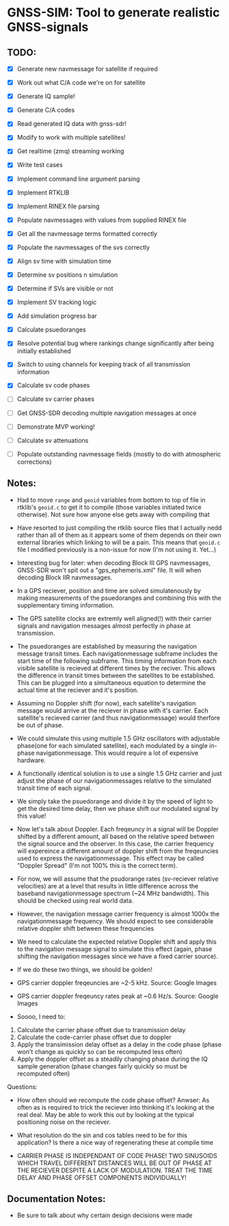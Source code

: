 # GNSS-SIM: Tool to generate realistic GNSS-signals
## TODO:
- [x] Generate new navmessage for satellite if required
- [x] Work out what C/A code we're on for satellite
- [x] Generate IQ sample!
- [x] Generate C/A codes
- [x] Read generated IQ data with gnss-sdr!
- [x] Modify to work with multiple satellites!
- [x] Get realtime (zmq) streaming working
- [x] Write test cases
- [x] Implement command line argument parsing
- [x] Implement RTKLIB
- [x] Implement RINEX file parsing
- [x] Populate navmessages with values from supplied RINEX file
- [x] Get all the navmessage terms formatted correctly
- [x] Populate the navmessages of the svs correctly
- [x] Align sv time with simulation time
- [x] Determine sv positions n simulation
- [x] Determine if SVs are visible or not
- [x] Implement SV tracking logic
- [x] Add simulation progress bar
- [x] Calculate psuedoranges
- [x] Resolve potential bug where rankings change significantly after being initially established
- [x] Switch to using channels for keeping track of all transmission information
- [x] Calculate sv code phases

- [ ] Calculate sv carrier phases
- [ ] Get GNSS-SDR decoding multiple navigation messages at once
- [ ] Demonstrate MVP working!

- [ ] Calculate sv attenuations
- [ ] Populate outstanding navmessage fields (mostly to do with atmospheric corrections)

## Notes:
* Had to move ```range``` and ```geoid``` variables from bottom to top of file in rtklib's ```geoid.c``` to get it to compile (those variables initiated twice otherwise). Not sure how anyone else gets away with compiling that
* Have resorted to just compiling the rtklib source files that I actually nedd rather than all of them as it appears some of them depends on their own external libraries which linking to will be a pain. This means that ```geoid.c``` file I modified previously is a non-issue for now (I'm not using it. Yet...)
* Interesting bug for later: when decoding Block III GPS navmessages, GNSS-SDR won't spit out a "gps_ephemeris.xml" file. It will when decoding Block IIR navmessages.

* In a GPS reciever, position and time are solved simulatenously by making measurements of the psuedoranges and combining this with the supplementary timing information.
* The GPS satellite clocks are extremly well aligned(!) with their carrier signals and navigation messages almost perfectly in phase at transmission.

* The psuedoranges are established by measuring the navigation message transit times. Each navigationmessage subframe includes the start time of the following subframe. This timing information from each visible satellite is recieved at different times by the reciver. This allows the difference in transit times between the satellites to be established. This can be plugged into a simultaneous equation to determine the actual time at the reciever and it's position.

* Assuming no Doppler shift (for now), each satellite's navigation message would arrive at the reciever in phase with it's carrier. Each satellite's recieved carrier (and thus navigationmessage) would therfore be out of phase.
* We could simulate this using multiple 1.5 GHz oscillators with adjustable phase(one for each simulated satellite), each modulated by a single in-phase navigationmessage. This would require a lot of expensive hardware.
* A functionally identical solution is to use a single 1.5 GHz carrier and just adjust the phase of our navigationmessages relative to the simulated transit time of each signal.
* We simply take the psuedorange and divide it by the speed of light to get the desired time delay, then we phase shift our modulated signal by this value!

* Now let's talk about Doppler. Each freqeuncy in a signal will be Doppler shifted by a different amount, all based on the relative speed between the signal source and the observer. In this case, the carrier frequency will expereince a different amount of doppler shift from the freqeuncies used to express the navigationmessage. This effect may be called "Doppler Spread" (I'm not 100% this is the correct term).
* For now, we will assume that the psudorange rates (sv-reciever relative velocities) are at a level that results in little difference across the baseband navigationmessage spectrum (~24 MHz bandwidth). This should be checked using real world data.
* However, the navigation message carrier frequency is almost 1000x the navigationmessage frequency. We should expect to see considerable relative doppler shift between these frequencies
* We need to calculate the expected relative Doppler shift and apply this to the navigation message signal to simulate this effect (again, phase shifting the navigation messages since we have a fixed carrier source).
* If we do these two things, we should be golden!

* GPS carrier doppler freqeuncies are ~2-5 kHz. Source: Google Images
* GPS carrier doppler freqeuncy rates peak at ~0.6 Hz/s. Source: Google Images

* Soooo, I need to:
1. Calculate the carrier phase offset due to transmission delay
2. Calculate the code-carrier phase offset due to doppler
3. Apply the transimission delay offset as a delay in the code phase (phase won't change as quickly so can be recomputed less often)
4. Apply the doppler offset as a steadily changing phase during the IQ sample generation (phase changes fairly quickly so must be recomputed often)

Questions:
* How often should we recompute the code phase offset? Anwser: As often as is required to trick the reciever into thinking it's looking at the real deal. May be able to work this out by looking at the typical positioning noise on the reciever.
* What resolution do the sin and cos tables need to be for this application? Is there a nice way of regenerating these at compile time

* CARRIER PHASE IS INDEPENDANT OF CODE PHASE! TWO SINUSOIDS WHICH TRAVEL DIFFERENT DISTANCES WILL BE OUT OF PHASE AT THE RECIEVER DESPITE A LACK OF MODULATION. TREAT THE TIME DELAY AND PHASE OFFSET COMPONENTS INDIVIDUALLY!


## Documentation Notes:
* Be sure to talk about why certain design decisions were made